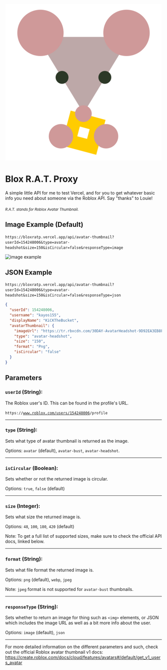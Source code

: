 ![louie](./icon.svg)

# Blox R.A.T. Proxy

A simple little API for me to test Vercel, and for you to get whatever basic info you need about someone via the Roblox API. Say "thanks" to Louie!

*<sub>R.A.T. stands for Roblox Avatar Thumbnail.</sub>*

 ## Image Example (Default)

`https://bloxratp.vercel.app/api/avatar-thumbnail?userId=154248006&type=avatar-headshot&size=150&isCircular=false&responseType=image`

![image example](https://bloxratp.vercel.app/api/avatar-thumbnail?userId=154248006&type=avatar-headshot&size=150&isCircular=false&responseType=image)

 ## JSON Example

`https://bloxratp.vercel.app/api/avatar-thumbnail?userId=154248006&type=avatar-headshot&size=150&isCircular=false&responseType=json`

```json
{
  "userId": 154248006,
  "username": "kayos155",
  "displayName": "KiCKTheBucket",
  "avatarThumbnail": {
    "imageUrl": "https://tr.rbxcdn.com/30DAY-AvatarHeadshot-9D92EA3EB8F953FBDC822282AB21FB2B-Png/150/150/AvatarHeadshot/Png/noFilter",
    "type": "avatar-headshot",
    "size": "150",
    "format": "Png",
    "isCircular": "false"
  }
}
```

## Parameters

### `userId` (String):

The Roblox user's ID. This can be found in the profile's URL.

<code><span>https://</span>www.roblox.com/users/<u>154248006</u>/profile</code>

---

### `type` (String):

Sets what type of avatar thumbnail is returned as the image.

Options: `avatar` (default), `avatar-bust`, `avatar-headshot`.

---

### `isCircular` (Boolean):

Sets whether or not the returned image is circular.

Options: `true`, `false` (default)

---

### `size` (Integer):

Sets what size the returned image is.

Options: `48`, `100`, `180`, `420` (default) 

Note: To get a full list of supported sizes, make sure to check the official API docs, linked below.

---

### `format` (String):

Sets what file format the returned image is.

Options: `png` (default), `webp`, `jpeg`

Note: `jpeg` format is not supported for `avatar-bust` thumbnails.

---

### `responseType` (String):

Sets whether to return an image for thing such as `<img>` elements, or JSON which includes the image URL as well as a bit more info about the user.

Options: `image` (default), `json`

---

For more detailed information on the different parameters and such, check out the official Roblox avatar thumbnail v1 docs:
https://create.roblox.com/docs/cloud/features/avatars#/default/get_v1_users_avatar